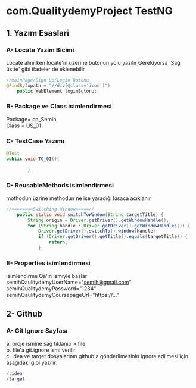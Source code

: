 # com.QualitydemyProject TestNG
## 1. Yazım Esaslari
### A- Locate Yazim Bicimi
Locate alınırken locate'in üzerine butonun yolu yazılır
Gerekiyorsa 'Sağ üstte' gibi ifadeler de eklenebilir
````Java
//mainPage/Sign Up/Login Butonu
@FindBy(xpath = "//div[@class='icon']")
    public WebElement loginButonu;
````
### B- Package ve Class isimlendirmesi
Package= qa_Semih  
Class  = US_01

### C- TestCase Yazımı

````Java
@Test
public void TC_01(){
    
        }
````
### D- ReusableMethods isimlendirmesi
mothodun üzrine methodun ne işe yaradığı kısaca açıklanır
````Java
//========Switching Window=====//
    public static void switchToWindow(String targetTitle) {
        String origin = Driver.getDriver().getWindowHandle();
        for (String handle : Driver.getDriver().getWindowHandles()) {
            Driver.getDriver().switchTo().window(handle);
            if (Driver.getDriver().getTitle().equals(targetTitle)) {
                return;
            }
````
### E- Properties isimlendirmesi
isimlendirme Qa'in ismiyle baslar  
semihQaulitydemyUserName="semih@gmail.com"  
semihQualitydemyPassword="1234"  
semihQaulitydemyCoursepageUrl="https://..."

## 2- Github
### A- Git Ignore Sayfası
a. proje ismine sağ tıklanıp > file   
b. file'a git.ignore ismi verilir  
c. idea ve target dosyalarının github'a gönderilmesinin ignore edilmesi için  
aşağıdaki gibi yazılır:
````Java
/.idea  
/target
````



